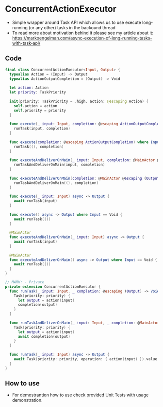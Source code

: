 # ConcurrentActionExecutor
- Simple wrapper around Task API which allows us to use execute long-running (or any other) tasks in the backound thread
- To read more about motivation behind it please see my article about it: https://markoengelman.com/async-execution-of-long-running-tasks-with-task-api/

## Code
```Swift
final class ConcurrentActionExecutor<Input, Output> {
  typealias Action = (Input) -> Output
  typealias ActionOutputCompletion = (Output) -> Void
  
  let action: Action
  let priority: TaskPriority
  
  init(priority: TaskPriority = .high, action: @escaping Action) {
    self.action = action
    self.priority = priority
  }
  
  func execute(_ input: Input, completion: @escaping ActionOutputCompletion) {
    runTask(input, completion)
  }
  
  func execute(completion: @escaping ActionOutputCompletion) where Input == Void {
    runTask((), completion)
  }
  
  func executeAndDeliverOnMain(_ input: Input, completion: @MainActor @escaping (Output) -> Void) {
    runTaskAndDeliverOnMain(input, completion)
  }
  
  func executeAndDeliverOnMain(completion: @MainActor @escaping (Output) -> Void) where Input == Void {
    runTaskAndDeliverOnMain((), completion)
  }
  
  func execute(_ input: Input) async -> Output {
    await runTask(input)
  }
  
  func execute() async -> Output where Input == Void {
    await runTask(())
  }
  
  @MainActor
  func executeAndDeliverOnMain(_ input: Input) async -> Output {
    await runTask(input)
  }
  
  @MainActor
  func executeAndDeliverOnMain() async -> Output where Input == Void {
    await runTask(())
  }
}

// MARK: - Private
private extension ConcurrentActionExecutor {
  func runTask(_ input: Input, _ completion: @escaping (Output) -> Void) {
    Task(priority: priority) {
      let output = action(input)
      completion(output)
    }
  }
  
  func runTaskAndDeliverOnMain(_ input: Input, _ completion: @MainActor @escaping (Output) -> Void) {
    Task(priority: priority) {
      let output = action(input)
      await completion(output)
    }
  }
  
  func runTask(_ input: Input) async -> Output {
    await Task(priority: priority, operation: { action(input) }).value
  }
}
```
## How to use
- For demostrantion how to use check provided Unit Tests with usage demonstration.
